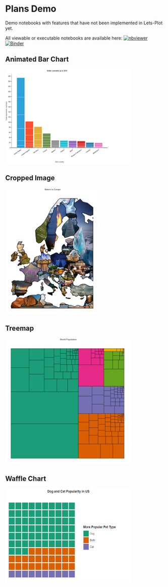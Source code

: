 ﻿# Plans Demo

Demo notebooks with features that have not been implemented in Lets-Plot yet.

All viewable or executable notebooks are available here:
[![nbviewer](https://raw.githubusercontent.com/jupyter/design/master/logos/Badges/nbviewer_badge.svg)](https://nbviewer.jupyter.org/github/HIL-HK/lets-plot-examples/blob/dev/plans/)
[![Binder](https://mybinder.org/badge_logo.svg)](https://mybinder.org/v2/gh/HIL-HK/lets-plot-examples/dev?filepath=plans)

## Animated Bar Chart

<a href="animated_bar_chart.ipynb" target="_blank">
  <img src="preview/animated_bar_chart.png" alt="Nobel Laureates up to 2019" width="400" height="300">
</a>

## Cropped Image

<a href="geom_crop.ipynb" target="_blank">
  <img src="preview/geom_crop.png" alt="Nature in Europe" width="300" height="400">
</a>

## Treemap

<a href="geom_treemap.ipynb" target="_blank"> 
  <img src="preview/geom_treemap.png" alt="World Population" width="400" height="400">
</a>

## Waffle Chart

<a href="geom_waffle.ipynb" target="_blank"> 
  <img src="preview/geom_waffle.png" alt="Waffle Chart" width="400" height="300">
</a>